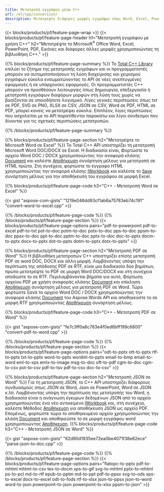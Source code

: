 ```yaml
---
title: Μετατροπή εγγράφου μέσω C++ 
url: /el/cpp/conversion/
description: Μετατρέψτε διάφορες μορφές εγγράφων όπως Word, Excel, PowerPoint, PDF, JSON, Images και άλλα χρησιμοποιώντας C++ API. 
---
```


{{< blocks/products/pf/feature-page-wrap >}}
{{< blocks/products/pf/feature-page-header h1="Μετατροπή εγγράφου με χρήση C++" h2="Μετατρέψτε το Microsoft<sup>&reg;</sup> Office Word, Excel, PowerPoint, PDF, Εικόνες και διάφορες άλλες μορφές χρησιμοποιώντας τη βιβλιοθήκη C++." >}}

{{% blocks/products/pf/feature-page-summary %}}
Το [Total C++ Library](https://products.aspose.com/total/cpp/) επιλύει το ζήτημα της μετατροπής εγγράφων και οι προγραμματιστές μπορούν να αυτοματοποιήσουν τη λύση διαχείρισης και χειρισμού εγγράφων εύκολα ενσωματώνοντας το API σε νέες ανεπτυγμένες εφαρμογές ή σε υπάρχουσες εφαρμογές. Οι προγραμματιστές C++ μπορούν να προσθέσουν λειτουργίες όπως δημιουργία, επεξεργασία ή μετατροπή εγγράφων διαφόρων μορφών στη λύση τους χωρίς να βασίζονται σε οποιοδήποτε λογισμικό. Λίγες γενικές περιπτώσεις όπως txt σε PDF, SVG σε PNG, XLSX σε CSV, JSON σε CSV, Word σε PDF, HTML σε PDF, μπορεί κανείς να μετατρέψει εύκολα. Επιπλέον, λίγες περιπτώσεις που ασχολείται με το API παρατίθενται παρακάτω και λίγοι σύνδεσμοι που δίνονται για τις σχετικές περιπτώσεις μετατροπών. 

{{% /blocks/products/pf/feature-page-summary  %}}

{{% blocks/products/pf/feature-page-section  h2="Μετατρέψτε το Microsoft Word σε Excel" %}}
Το Total C++ API υποστηρίζει τη μετατροπή Microsoft Word DOC/DOCX σε Excel.  Η διαδικασία είναι, Φορτώστε το αρχείο Word DOC / DOCX χρησιμοποιώντας την αναφορά κλάσης [Document](https://reference.aspose.com/words/cpp/class/aspose.words.document) και καλέστε [Αποθήκευση](https://reference.aspose.com/words/cpp/class/aspose.words.document#save_string_saveformat) συνάρτηση μέλους για μετατροπή σε HTML πρώτα. Στη συνέχεια, φορτώστε το έγγραφο HTML χρησιμοποιώντας την αναφορά κλάσης [IWorkbook](https://reference.aspose.com/cells/cpp/class/aspose.cells.i_workbook) και καλέστε το [Save](https://reference.aspose.com/cells/cpp/class/aspose.cells.i_workbook#a5dc7de23f7ceba76a05dc1d49f51502e) συνάρτηση μέλους για την αποθήκευση του εγγράφου σε μορφή Excel. 

{{% blocks/products/pf/feature-page-code h3="C++ - Μετατροπή Word σε Excel" %}}

{{< gist "aspose-com-gists" "1219e046dd93cf1ab6a75783eb74c191" "convert-word-to-excel.cpp" >}}

{{% /blocks/products/pf/feature-page-code  %}}
{{% /blocks/products/pf/feature-page-section %}}
{{< blocks/products/pf/feature-page-options pairs="pdf-to-powerpoint pdf-to-excel pdf-to-txt pot-to-doc potm-to-doc potx-to-doc pps-to-doc ppsm-to-doc ppsx-to-doc ppt-to-doc pptm-to-doc pptx-to-doc doc-to-pptx docm-to-pptx docx-to-pptx dot-to-pptx dotm-to-pptx dotx-to-pptx" >}}

{{% blocks/products/pf/feature-page-section  h2="Μετατροπή PDF σε Word" %}}
Η βιβλιοθήκη μετατροπών C++ υποστηρίζει επίσης μετατροπή PDF σε word DOC, DOCX και άλλη μορφή. Λαμβάνοντας υπόψη την περίπτωση της απόδοσης PDF σε RTF, είναι μια διαδικασία δύο βημάτων, πρώτα μετατρέψτε το PDF σε μορφή Word DOC/DOCX και στη συνέχεια αποδώστε το σε RTF. Περιλαμβάνονται βήματα για αυτό, Φόρτωση αρχείου PDF με χρήση αναφοράς κλάσης [Document](https://reference.aspose.com/pdf/cpp/class/aspose.pdf.document) και επίκληση [Αποθήκευση](https://reference.aspose.com/pdf/cpp/class/aspose.pdf.document#adb8061c585440fde49c1263e68837f01) συνάρτηση μέλους για μετατροπή PDF σε Word. Τώρα φορτώστε ξανά το αρχείο Word DOC / DOCX χρησιμοποιώντας την αναφορά κλάσης [Document](https://reference.aspose.com/words/cpp/class/aspose.words.document) του Aspose.Words API και αποθηκεύστε το σε μορφή RTF χρησιμοποιώντας [Αποθήκευση](https://reference.aspose.com/words/cpp/class/aspose.words.document#save_stream_saveformat) συνάρτηση μέλους.

{{% blocks/products/pf/feature-page-code h3="C++ - Μετατροπή PDF σε Word" %}}

{{< gist "aspose-com-gists" "fe7c3ff0a8c783e4f0ed6bff199c6800" "convert-pdf-to-word.cpp" >}}

{{% /blocks/products/pf/feature-page-code  %}}
{{% /blocks/products/pf/feature-page-section %}}
{{< blocks/products/pf/feature-page-options pairs="odt-to-pptx ott-to-pptx rtf-to-pptx txt-to-pptx word-to-pptx wordml-to-pptx email-to-bmp email-to-word eml-to-xps emlx-to-image msg-to-doc oft-to-pdf cgm-to-doc cgm-to-csv pot-to-csv pdf-to-tsv pdf-to-csv doc-to-csv" >}}

{{% blocks/products/pf/feature-page-section  h2="Μετατροπή JSON σε Word" %}}
Για τη μετατροπή JSON, το C++ API υποστηρίζει διάφορους συνδυασμούς όπως JSON σε Word, Json σε PowerPoint, Word σε JSON κ.λπ. Λαμβάνοντας υπόψη την περίπτωση της μετατροπής του Word, η διαδικασία είναι η ανάγνωση έγκυρων δεδομένων JSON από το αρχείο χρησιμοποιώντας ένα νέο αντικείμενο [IWorkbook](https://reference.aspose.com/cells/cpp/class/aspose.cells.i_workbook) και, στη συνέχεια, καλέστε Μέθοδος [Αποθήκευση](https://reference.aspose.com/cells/cpp/class/aspose.cells.i_workbook#a9460f52a2dec8f4bf623a4905167d997) για αποθήκευση JSON ως αρχείο PDF. Επομένως, φορτώστε τώρα το αποθηκευμένο αρχείο χρησιμοποιώντας την κλάση [Document](https://reference.aspose.com/words/cpp/class/aspose.words.document) και αποθηκεύστε το σε μορφή εγγράφου word χρησιμοποιώντας [Αποθήκευση](https://reference.aspose.com/words/cpp/class/aspose.words.document#save_string_saveformat).
{{% blocks/products/pf/feature-page-code h3="C++ - Μετατροπή JSON σε Word" %}}

{{< gist "aspose-com-gists" "62d90d1935ee72ea0be4071f38e82ece" "parse-json-to-doc.cpp" >}}


{{% /blocks/products/pf/feature-page-code  %}}
{{% /blocks/products/pf/feature-page-section %}}
{{< blocks/products/pf/feature-page-options pairs="flatopc-to-pptx pdf-to-mhtml mhtml-to-csv tex-to-docm xps-to-gif svg-to-mhtml pptx-to-mhtml ps-to-pcl md-to-rtf epub-to-pptm md-to-ppt pdf-to-ppsx svg-to-ods xps-to-excel docx-to-excel odt-to-fods rtf-to-xlsx json-to-ppsx json-to-word word-to-json powerpoint-to-json powerpoint-to-xlsx ppsm-to-json" >}}